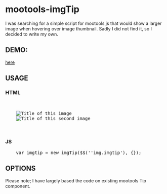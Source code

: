 mootools-imgTip
===================

I was searching for a simple script for mootools js that would show a larger image when hovering over image thumbnail.
Sadly I did not find it, so I decided to write my own.


<h2>DEMO:</h2>
<a href="http://havl.net/devnotes/2013/02/imgtip-mootools-image-popup-on-hover-plugin/">here</a>
<h2>USAGE</h2>

<h3>HTML</h3>
<pre class="code html">
  <div id="thumbs_container">
    <img src="http://yoursite.com/img_1_thumbnail.jpg" title="Title of this image" data-imgtip-url="http://yoursite.com/img_1_full.jpg"  class="imgtip"/>
    <img src="http://yoursite.com/img_2_thumbnail.jpg" title="Title of this second image" data-imgtip-url="http://yoursite.com/img_2_full.jpg" class="imgtip" />
  </div>
</pre>

<h3>JS</h3>
<pre class="code js">
    var imgtip = new imgTip($$(''img.imgtip'), {});
</pre>


<h2>OPTIONS</h2>


Please note; I have largely based the code on existing mootools Tip component.
